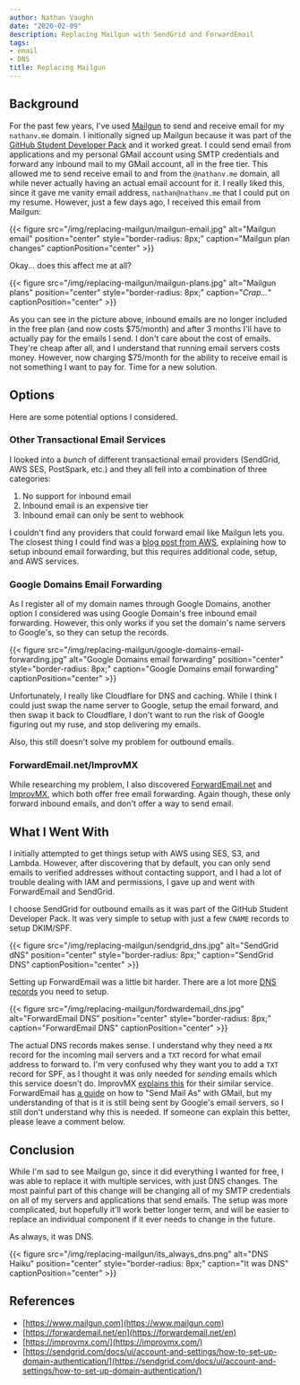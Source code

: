 ```yaml
---
author: Nathan Vaughn
date: "2020-02-09"
description: Replacing Mailgun with SendGrid and ForwardEmail
tags:
- email
- DNS
title: Replacing Mailgun
---
```


## Background

For the past few years, I've used [Mailgun](https://www.mailgun.com) to send and
receive email for my `nathanv.me` domain. I initionally signed up Mailgun because it
was part of the
[GitHub Student Developer Pack](https://education.github.com/pack/offers)
and it worked great. I could send email from applications and my personal
GMail account using SMTP credentials and forward
any inbound mail to my GMail account, all in the free tier. This allowed me to send
receive email to and from the `@nathanv.me` domain,
all while never actually having an actual email account for it. I really liked this,
since it gave me vanity email address, `nathan@nathanv.me`
that I could put on my resume.
However, just a few days ago, I received this email from Mailgun:

{{< figure src="/img/replacing-mailgun/mailgun-email.jpg" alt="Mailgun email" position="center" style="border-radius: 8px;" caption="Mailgun plan changes" captionPosition="center" >}}

Okay... does this affect me at all?

{{< figure src="/img/replacing-mailgun/mailgun-plans.jpg" alt="Mailgun plans" position="center" style="border-radius: 8px;" caption="<i>Crap...</i>" captionPosition="center" >}}

As you can see in the picture above, inbound emails are no longer included in the free
plan (and now costs $75/month) and after 3 months I'll have to actually pay for the
emails I send. I don't care about the cost of emails. They're cheap after all, and
I understand that running email servers costs money. However, now charging $75/month
for the ability to receive email is not something I want to pay for. Time for a new
solution.

## Options

Here are some potential options I considered.

### Other Transactional Email Services

I looked into a *bunch* of different transactional email providers (SendGrid, AWS SES,
PostSpark, etc.) and they all fell into a combination of three categories:

1. No support for inbound email
2. Inbound email is an expensive tier
3. Inbound email can only be sent to webhook

I couldn't find any providers that could forward email like Mailgun lets you.
The closest thing I could find was a
[blog post from AWS](https://aws.amazon.com/blogs/messaging-and-targeting/forward-incoming-email-to-an-external-destination/),
explaining how to setup inbound email forwarding, but this requires additional code,
setup, and AWS services.

### Google Domains Email Forwarding

As I register all of my domain names through Google Domains,
another option I considered was using Google Domain's free inbound email forwarding.
However, this only works if you set the domain's name servers to Google's, so they
can setup the records.

{{< figure src="/img/replacing-mailgun/google-domains-email-forwarding.jpg" alt="Google Domains email forwarding" position="center" style="border-radius: 8px;" caption="Google Domains email forwarding" captionPosition="center" >}}

Unfortunately, I really like Cloudflare for DNS and caching. While I think I could just
swap the name server to Google, setup the email forward, and then swap it back to
Cloudflare, I don't want to run the risk of Google figuring out my ruse, and stop
delivering my emails.

Also, this still doesn't solve my problem for outbound emails.

### ForwardEmail.net/ImprovMX

While researching my problem, I also discovered
[ForwardEmail.net](https://forwardemail.net/en) and
[ImprovMX](https://improvmx.com/), which both offer free email forwarding.
Again though, these only forward inbound emails, and don't offer a way to send email.

## What I Went With

I initially attempted to get things setup with AWS using SES, S3, and Lambda.
However, after discovering that by default, you can only send emails to verified
addresses without contacting support, and I had a lot of trouble dealing with IAM
and permissions, I gave up and went with ForwardEmail and SendGrid.

I choose SendGrid for outbound emails as it was part of the GitHub Student Developer
Pack. It was very simple to setup with just a few `CNAME` records to setup DKIM/SPF.

{{< figure src="/img/replacing-mailgun/sendgrid_dns.jpg" alt="SendGrid dNS" position="center" style="border-radius: 8px;" caption="SendGrid DNS" captionPosition="center" >}}

Setting up ForwardEmail was a little bit harder. There are a lot more
[DNS records](https://forwardemail.net/en/faq#how-do-i-get-started-and-set-up-email-forwarding)
you need to setup.

{{< figure src="/img/replacing-mailgun/fordwardemail_dns.jpg" alt="ForwardEmail DNS" position="center" style="border-radius: 8px;" caption="ForwardEmail DNS" captionPosition="center" >}}

The actual DNS records makes sense. I understand why they need
a `MX` record for the incoming mail servers and a 
`TXT` record for what email address to forward to. 
I'm very confused why they want you to add a `TXT` record for SPF, as I thought
it was only needed for *sending* emails which this service doesn't do.
ImprovMX [explains this](https://improvmx.com/guides/improvmx-spf-support/) for
their similar service. ForwardEmail has 
[a guide](https://forwardemail.net/en/faq#how-to-send-mail-as-using-gmail) 
on how to "Send Mail As" with GMail, but my understanding of that is it is still
being sent by Google's email servers, so I still don't understand why this is needed. 
If someone can explain this better, please leave a comment below.

## Conclusion

While I'm sad to see Mailgun go, since it did everything I wanted for free,
I was able to replace it with multiple services, with just DNS changes.
The most painful part of this change will be changing all of my SMTP
credentials on all of my servers and applications that send emails.
The setup was more complicated, but hopefully it'll work better longer term,
and will be easier to replace an individual component if it ever needs to
change in the future.

As always, it was DNS.

{{< figure src="/img/replacing-mailgun/its_always_dns.png" alt="DNS Haiku" position="center" style="border-radius: 8px;" caption="It was DNS" captionPosition="center" >}}

## References
- [https://www.mailgun.com](https://www.mailgun.com)
- [https://forwardemail.net/en](https://forwardemail.net/en)
- [https://improvmx.com/](https://improvmx.com/)
- [https://sendgrid.com/docs/ui/account-and-settings/how-to-set-up-domain-authentication/](https://sendgrid.com/docs/ui/account-and-settings/how-to-set-up-domain-authentication/)